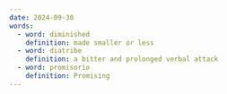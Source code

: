 ```yaml
---
date: 2024-09-30
words:
  - word: diminished
    definition: made smaller or less
  - word: diatribe
    definition: a bitter and prolonged verbal attack
  - word: promisorio
    definition: Promising
---
```



